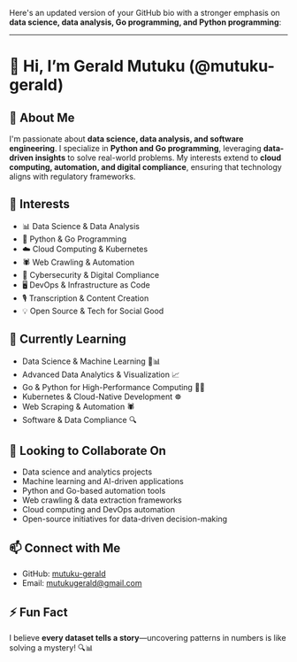 Here's an updated version of your GitHub bio with a stronger emphasis on **data science, data analysis, Go programming, and Python programming**:  

---

# 👋 Hi, I’m Gerald Mutuku (@mutuku-gerald)  

## 🚀 About Me  
I'm passionate about **data science, data analysis, and software engineering**. I specialize in **Python and Go programming**, leveraging **data-driven insights** to solve real-world problems. My interests extend to **cloud computing, automation, and digital compliance**, ensuring that technology aligns with regulatory frameworks.  

## 👀 Interests  
- 📊 Data Science & Data Analysis  
- 🐍 Python & Go Programming  
- ☁️ Cloud Computing & Kubernetes  
- 🕷️ Web Crawling & Automation  
- 🔐 Cybersecurity & Digital Compliance  
- 🖥️ DevOps & Infrastructure as Code  
- 🎙️ Transcription & Content Creation  
- 💡 Open Source & Tech for Social Good  

## 🌱 Currently Learning  
- Data Science & Machine Learning 🤖📊  
- Advanced Data Analytics & Visualization 📈  
- Go & Python for High-Performance Computing 🐍🐹  
- Kubernetes & Cloud-Native Development ☸️  
- Web Scraping & Automation 🕷️  
- Software & Data Compliance 🔍  

## 💞️ Looking to Collaborate On  
- Data science and analytics projects  
- Machine learning and AI-driven applications  
- Python and Go-based automation tools  
- Web crawling & data extraction frameworks  
- Cloud computing and DevOps automation  
- Open-source initiatives for data-driven decision-making  

## 📫 Connect with Me  
- GitHub: [mutuku-gerald](https://github.com/mutuku-gerald)  
- Email: mutukugerald@gmail.com  

## ⚡ Fun Fact  
I believe **every dataset tells a story**—uncovering patterns in numbers is like solving a mystery! 🔍📊  

